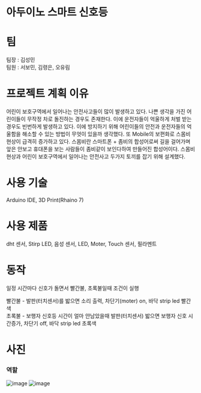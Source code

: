 # 아두이노 스마트 신호등 

# 팀
팀장 : 김성민 <br>
팀원 : 서보민, 김령은, 오유림

# 프로젝트 계획 이유
어린이 보호구역에서 일어나는 안전사고들이 많이 발생하고 있다. 나쁜 생각을 가진 어린이들이 무작정 차로 돌진하는 경우도 존재한다. 이에 운전자들이 억울하게 처벌 받는 경우도 빈번하게 발생하고 있다. 이에 방지하기 위해 어린이들의 안전과 운전자들의 억울함을 해소할 수 있는 방법이 무엇이 있을까 생각했다.
또 Mobile의 보편화로 스몸비 현상이 급격히 증가하고 있다. 스몸비란 스마트폰 + 좀비의 합성어로써 길을 걸어가며 앞은 안보고 휴대폰을 보는 사람들이 좀비같이 보인다하여 만들어진 합성어이다. 스몸비 현상과 어린이 보호구역에서 일어나는 안전사고 두가지 토끼를 잡기 위해 설계했다.

# 사용 기술
Arduino IDE, 3D Print(Rhaino 7)

# 사용 제품

dht 센서, Stirp LED, 음성 센서, LED, Moter, Touch 센서, 필라멘트

# 동작
일정 시간마다 신호가 돌면서 빨간불, 초록불일때 조건이 실행 <br>

빨간불 - 발판(터치센서)를 밟으면 소리 출력, 차단기(moter) on, 바닥 strip led 빨간색 <br>
초록불 - 보행자 신호등 시간이 얼마 안남았을때 발판(터치센서) 밟으면 보행자 신호 시간증가, 차단기 off, 바닥 strip led 초록색 <br>

# 사진

### 역할

![image](https://user-images.githubusercontent.com/81849194/201460857-6fcd40e2-213b-4f4d-8693-1d3a54cd48f8.png)
![image](https://user-images.githubusercontent.com/81849194/201460929-16775330-ad7d-41f6-866d-d2c24537a254.png)
